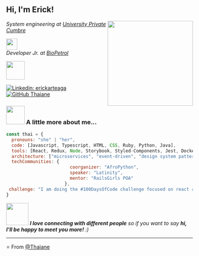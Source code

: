 <h2> Hi, I'm Erick!</h2>

<img align='right' src="[]()" width="230">

<p><em>System engineering at <a href="https://cumbre.edu.bo/">University Private Cumbre</a>
  <p></p>
  <p></p>
  <img src="https://ml6vnoiiarqy.i.optimole.com/XkMHlS0-eFEUQvMn/w:auto/h:auto/q:90/https://cumbre.edu.bo/wp-content/uploads/2020/09/logo-color.png" width="30">
  </br>Developer Jr. at <a href="http://www.biopetrol.com.bo/">BioPetrol</a> 
  <p></p>
  <p></p>
  <img src="http://www.biopetrol.com.bo/img/logo.png" width="50"> 
</em></p>

[![Linkedin: erickarteaga](https://img.shields.io/badge/-thaianebraga-blue?style=flat-square&logo=Linkedin&logoColor=white&link=https://www.linkedin.com/in/thaianebraga/)]((https://www.linkedin.com/in/maicolerickarteaga/))
[![GitHub Thaiane](https://img.shields.io/github/followers/thaiane?label=follow&style=social)](https://github.com/Thaiane)


### <img src="[[https://media.giphy.com/media/VgCDAzcKvsR6OM0uWg/giphy.gif](https://media4.giphy.com/media/qgQUggAC3Pfv687qPC/giphy.gif?cid=ecf05e474r1iy5uebnyj4o0ov6mhzzl7irlnvt2j387luqmw&rid=giphy.gif)](https://media4.giphy.com/media/qgQUggAC3Pfv687qPC/giphy.gif?cid=ecf05e474r1iy5uebnyj4o0ov6mhzzl7irlnvt2j387luqmw&rid=giphy.gif)" width="50"> A little more about me...  

```javascript
const thai = {
  pronouns: "she" | "her",
  code: [Javascript, Typescript, HTML, CSS, Ruby, Python, Java],
  tools: [React, Redux, Node, Storybook, Styled-Components, Jest, Docker],
  architecture: ["microservices", "event-driven", "design system pattern"],
  techCommunities: {
                        coorganizer: "AfroPython",
                        speaker: "Latinity",
                        mentor: "RailsGirls POA"
                      },
 challenge: "I am doing the #100DaysOfCode challenge focused on react and typescript"
}
```

<img src="https://media.giphy.com/media/LnQjpWaON8nhr21vNW/giphy.gif" width="60"> <em><b>I love connecting with different people</b> so if you want to say <b>hi, I'll be happy to meet you more!</b> :)</em>

---

⭐️ From [@Thaiane](https://github.com/Thaiane)
